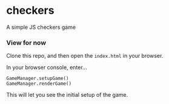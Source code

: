 # checkers
A simple JS checkers game

### View for now
Clone this repo, and then open the `index.html` in your browser.

In your browser console, enter...

`GameManager.setupGame()`  
`GameManager.renderGame()`

This will let you see the initial setup of the game.
